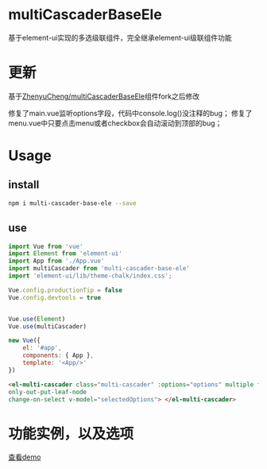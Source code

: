 # multiCascaderBaseEle
基于element-ui实现的多选级联组件，完全继承element-ui级联组件功能

# 更新
基于[ZhenyuCheng/multiCascaderBaseEle](https://github.com/ZhenyuCheng/multiCascaderBaseEle)组件fork之后修改

修复了main.vue监听options字段，代码中console.log()没注释的bug；
修复了menu.vue中只要点击menu或者checkbox会自动滚动到顶部的bug；

# Usage
## install
``` bash
npm i multi-cascader-base-ele --save
```
## use
``` js
import Vue from 'vue'
import Element from 'element-ui'
import App from './App.vue'
import multiCascader from 'multi-cascader-base-ele'
import 'element-ui/lib/theme-chalk/index.css';

Vue.config.productionTip = false
Vue.config.devtools = true


Vue.use(Element)
Vue.use(multiCascader)

new Vue({
    el: '#app',
    components: { App },
    template: '<App/>'
})
```

``` html
<el-multi-cascader class="multi-cascader" :options="options" multiple filterable select-children clearable collapse-tags
only-out-put-leaf-node
change-on-select v-model="selectedOptions"> </el-multi-cascader>
```
# 功能实例，以及选项
[查看demo](https://zhenyucheng.github.io/multiCascaderBaseEle/dist/index.html)

